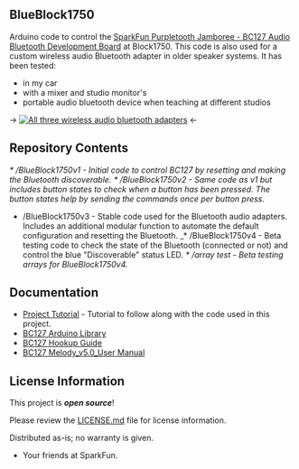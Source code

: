BlueBlock1750
-------------------

Arduino code to control the [SparkFun Purpletooth Jamboree - BC127 Audio Bluetooth Development Board](https://www.sparkfun.com/products/11924) at Block1750. This code is also used for a custom wireless audio Bluetooth adapter in older speaker systems. It has been tested:

 * in my car
 * with a mixer and studio monitor's
 * portable audio bluetooth device when teaching at different studios
 
-> [![All three wireless audio bluetooth adapters](https://cdn.sparkfun.com/r/600-600/assets/learn_tutorials/4/6/1/Wireless_Bluetooth_Speaker_Project-15.jpg)](https://cdn.sparkfun.com/assets/learn_tutorials/4/6/1/Wireless_Bluetooth_Speaker_Project-15.jpg) <-

Repository Contents
-------------------
_* /BlueBlock1750v1 - Initial code to control BC127 by resetting and making the Bluetooth discoverable._
_* /BlueBlock1750v2 - Same code as v1 but includes button states to check when a button has been pressed. The button states help by sending the commands once per button press._
* /BlueBlock1750v3 - Stable code used for the Bluetooth audio adapters. Includes an additional modular function to automate the default configuration and resetting the Bluetooth.
_* /BlueBlock1750v4 - Beta testing code to check the state of the Bluetooth (connected or not) and control the blue "Discoverable" status LED.
_* /array test - Beta testing arrays for BlueBlock1750v4._

Documentation
-------------------
* [Project Tutorial](https://learn.sparkfun.com/tutorials/wireless-audio-bluetooth-adapter-w-bc127) - Tutorial to follow along with the code used in this project.
* [BC127 Arduino Library](https://github.com/sparkfun/SparkFun_BC127_Bluetooth_Module_Arduino_Library)
* [BC127 Hookup Guide](https://learn.sparkfun.com/tutorials/understanding-the-bc127-bluetooth-module)
* [BC127 Melody_v5.0_User Manual](https://cdn.sparkfun.com/datasheets/Wireless/Bluetooth/Melody_5.0_Manual-RevD-RC10-Release.pdf)

License Information
-------------------

This project is _**open source**_! 

Please review the [LICENSE.md](https://github.com/bboyho/BlueBlock1750/blob/master/LICENSE.md) file for license information. 

Distributed as-is; no warranty is given.

- Your friends at SparkFun.
